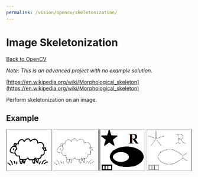 ```yaml
---
permalink: /vision/opencv/skeletonization/
---
```


# Image Skeletonization

[Back to OpenCV](/docs/vision/opencv)

*Note: This is an advanced project with no example solution.*

[https://en.wikipedia.org/wiki/Morphological_skeleton](https://en.wikipedia.org/wiki/Morphological_skeleton)

Perform skeletonization on an image.

## Example

![image](https://raw.githubusercontent.com/MissouriMRR/docs/main/subteams/vision/opencv/advanced_projects/images/skeletonization/skeletonization.png)

